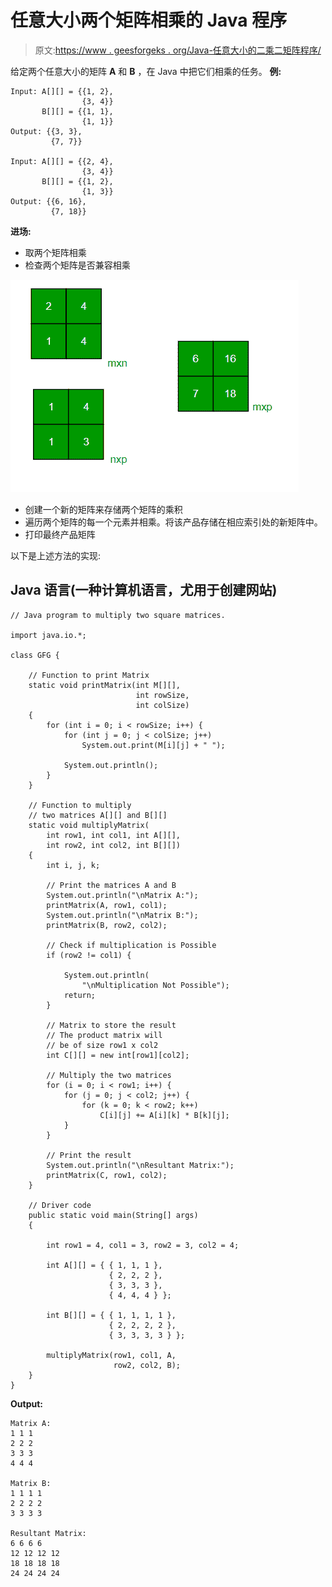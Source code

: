 # 任意大小两个矩阵相乘的 Java 程序

> 原文:[https://www . geesforgeks . org/Java-任意大小的二乘二矩阵程序/](https://www.geeksforgeeks.org/java-program-to-multiply-two-matrices-of-any-size/)

给定两个任意大小的矩阵 **A** 和 **B** ，在 Java 中把它们相乘的任务。
**例:**

```
Input: A[][] = {{1, 2}, 
                {3, 4}}
       B[][] = {{1, 1}, 
                {1, 1}}
Output: {{3, 3}, 
         {7, 7}}

Input: A[][] = {{2, 4}, 
                {3, 4}}
       B[][] = {{1, 2}, 
                {1, 3}}       
Output: {{6, 16}, 
         {7, 18}}
```

**进场:**

*   取两个矩阵相乘
*   检查两个矩阵是否兼容相乘

![](img/f817ce00b9c904bc4fa28109e9094336.png)

*   创建一个新的矩阵来存储两个矩阵的乘积
*   遍历两个矩阵的每一个元素并相乘。将该产品存储在相应索引处的新矩阵中。
*   打印最终产品矩阵

以下是上述方法的实现:

## Java 语言(一种计算机语言，尤用于创建网站)

```
// Java program to multiply two square matrices.

import java.io.*;

class GFG {

    // Function to print Matrix
    static void printMatrix(int M[][],
                            int rowSize,
                            int colSize)
    {
        for (int i = 0; i < rowSize; i++) {
            for (int j = 0; j < colSize; j++)
                System.out.print(M[i][j] + " ");

            System.out.println();
        }
    }

    // Function to multiply
    // two matrices A[][] and B[][]
    static void multiplyMatrix(
        int row1, int col1, int A[][],
        int row2, int col2, int B[][])
    {
        int i, j, k;

        // Print the matrices A and B
        System.out.println("\nMatrix A:");
        printMatrix(A, row1, col1);
        System.out.println("\nMatrix B:");
        printMatrix(B, row2, col2);

        // Check if multiplication is Possible
        if (row2 != col1) {

            System.out.println(
                "\nMultiplication Not Possible");
            return;
        }

        // Matrix to store the result
        // The product matrix will
        // be of size row1 x col2
        int C[][] = new int[row1][col2];

        // Multiply the two matrices
        for (i = 0; i < row1; i++) {
            for (j = 0; j < col2; j++) {
                for (k = 0; k < row2; k++)
                    C[i][j] += A[i][k] * B[k][j];
            }
        }

        // Print the result
        System.out.println("\nResultant Matrix:");
        printMatrix(C, row1, col2);
    }

    // Driver code
    public static void main(String[] args)
    {

        int row1 = 4, col1 = 3, row2 = 3, col2 = 4;

        int A[][] = { { 1, 1, 1 },
                      { 2, 2, 2 },
                      { 3, 3, 3 },
                      { 4, 4, 4 } };

        int B[][] = { { 1, 1, 1, 1 },
                      { 2, 2, 2, 2 },
                      { 3, 3, 3, 3 } };

        multiplyMatrix(row1, col1, A,
                       row2, col2, B);
    }
}
```

**Output:** 

```
Matrix A:
1 1 1 
2 2 2 
3 3 3 
4 4 4 

Matrix B:
1 1 1 1 
2 2 2 2 
3 3 3 3 

Resultant Matrix:
6 6 6 6 
12 12 12 12 
18 18 18 18 
24 24 24 24
```
